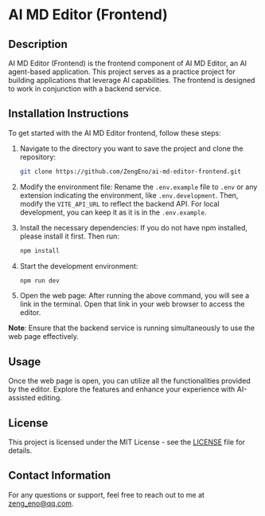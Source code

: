# AI MD Editor (Frontend)

## Description

AI MD Editor (Frontend) is the frontend component of AI MD Editor, an AI agent-based application. This project serves as a practice project for building applications that leverage AI capabilities. The frontend is designed to work in conjunction with a backend service.

## Installation Instructions

To get started with the AI MD Editor frontend, follow these steps:

1. Navigate to the directory you want to save the project and clone the repository:

    ```bash
    git clone https://github.com/ZengEno/ai-md-editor-frontend.git
    ```

2. Modify the environment file: 
   Rename the `.env.example` file to `.env` or any extension indicating the environment, like `.env.development`. Then, modify the `VITE_API_URL` to reflect the backend API. For local development, you can keep it as it is in the `.env.example`.

3. Install the necessary dependencies:
   If you do not have npm installed, please install it first. Then run:
   ```bash
   npm install
   ```

4. Start the development environment:
   ```bash
   npm run dev
   ```

5. Open the web page:
   After running the above command, you will see a link in the terminal. Open that link in your web browser to access the editor.

**Note**: Ensure that the backend service is running simultaneously to use the web page effectively.

## Usage

Once the web page is open, you can utilize all the functionalities provided by the editor. Explore the features and enhance your experience with AI-assisted editing.

## License

This project is licensed under the MIT License - see the [LICENSE](LICENSE) file for details.

## Contact Information

For any questions or support, feel free to reach out to me at zeng_eno@qq.com.